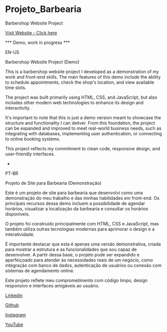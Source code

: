 # Projeto_Barbearia
Barbershop Website Project


[Visit Website - Click here](https://thiagotorresferrao.github.io/Projeto_Barbearia/)

*** Demo, work in progress ***

EN-US

Barbershop Website Project (Demo)

This is a barbershop website project I developed as a demonstration of my work and front-end skills. The main features of this demo include the ability to schedule appointments, check the shop's location, and view available time slots.

The project was built primarily using HTML, CSS, and JavaScript, but also includes other modern web technologies to enhance its design and interactivity.

It's important to note that this is just a demo version meant to showcase the structure and functionality I can deliver. From this foundation, the project can be expanded and improved to meet real-world business needs, such as integrating with databases, implementing user authentication, or connecting to online booking systems.

This project reflects my commitment to clean code, responsive design, and user-friendly interfaces.


-


PT-BR

Projeto de Site para Barbearia (Demonstração)

Este é um projeto de site para barbearia que desenvolvi como uma demonstração do meu trabalho e das minhas habilidades em front-end. Os principais recursos dessa demo incluem a possibilidade de agendar horários, visualizar a localização da barbearia e consultar os horários disponíveis.

O projeto foi construído principalmente com HTML, CSS e JavaScript, mas também utiliza outras tecnologias modernas para aprimorar o design e a interatividade.

É importante destacar que esta é apenas uma versão demonstrativa, criada para mostrar a estrutura e as funcionalidades que sou capaz de desenvolver. A partir dessa base, o projeto pode ser expandido e aperfeiçoado para atender às necessidades reais de um negócio, como integração com banco de dados, autenticação de usuários ou conexão com sistemas de agendamento online.

Este projeto reflete meu comprometimento com código limpo, design responsivo e interfaces amigáveis ao usuário.



[Linkedin](https://www.linkedin.com/in/thiago-f-torres/)

[Github](https://github.com/ThiagoTorresFerrao)

[Instagram](https://www.instagram.com/thiagotorresferrao/)

[YouTube](https://www.youtube.com/@Thiago_Torres)
